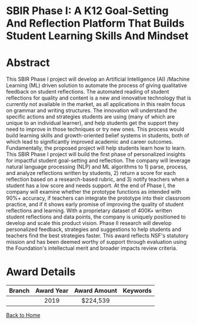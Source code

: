 
SBIR Phase I: A K12 Goal-Setting And Reflection Platform That Builds Student Learning Skills And Mindset
========================================================================================================

# Abstract


This SBIR Phase I project will develop an Artificial Intelligence (AI) /Machine Learning (ML) driven solution to automate the process of giving qualitative feedback on student reflections. The automated reading of student reflections for quality and content is a new and innovative technology that is currently not available in the market, as all applications in this realm focus on grammar and writing structures. The innovation will understand the specific actions and strategies students are using (many of which are unique to an individual learner), and help students get the support they need to improve in those techniques or try new ones. This process would build learning skills and growth-oriented belief systems in students, both of which lead to significantly improved academic and career outcomes. Fundamentally, the proposed project will help students learn how to learn. This SBIR Phase I project will build the first phase of personalized insights for impactful student goal-setting and reflection. The company will leverage natural language processing (NLP) and ML algorithms to 1) parse, process, and analyze reflections written by students, 2) return a score for each reflection based on a research-based rubric, and 3) notify teachers when a student has a low score and needs support. At the end of Phase I, the company will examine whether the prototype functions as intended with 90%+ accuracy, if teachers can integrate the prototype into their classroom practice, and if it shows early promise of improving the quality of student reflections and learning. With a proprietary dataset of 400K+ written student reflections and data points, the company is uniquely positioned to develop and scale this product vision. Phase II research will develop personalized feedback, strategies and suggestions to help students and teachers find the best strategies faster. This award reflects NSF's statutory mission and has been deemed worthy of support through evaluation using the Foundation's intellectual merit and broader impacts review criteria.  

# Award Details

|Branch|Award Year|Award Amount|Keywords|
| :---: | :---: | :---: | :---: |
||2019|$224,539||
  
  


[Back to Home](https://github.com/chrischow/dod_sbir_awards/Reports/JT/#453)